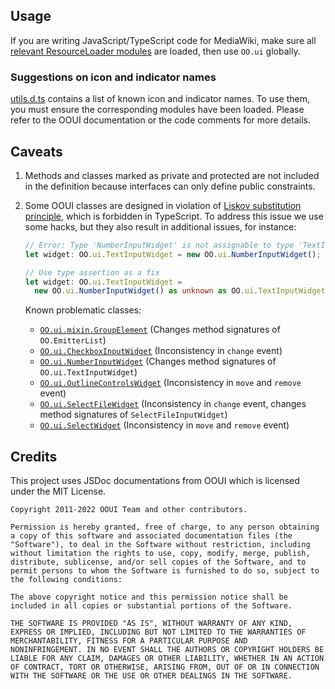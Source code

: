 ## Usage

If you are writing JavaScript/TypeScript code for MediaWiki, make sure all [relevant ResourceLoader modules](https://www.mediawiki.org/wiki/OOUI/Using_OOUI_in_MediaWiki#JavaScript) are loaded, then use `OO.ui` globally.

### Suggestions on icon and indicator names

[utils.d.ts](utils.d.ts) contains a list of known icon and indicator names. To use them, you must ensure the corresponding modules have been loaded.
Please refer to the OOUI documentation or the code comments for more details.

## Caveats

1. Methods and classes marked as private and protected are not included in the definition because interfaces can only define public constraints.
2. Some OOUI classes are designed in violation of [Liskov substitution principle](https://en.wikipedia.org/wiki/Liskov_substitution_principle), which is forbidden in TypeScript. To address this issue we use some hacks, but they also result in additional issues, for instance:

   ```ts
   // Error: Type 'NumberInputWidget' is not assignable to type 'TextInputWidget'...
   let widget: OO.ui.TextInputWidget = new OO.ui.NumberInputWidget();

   // Use type assertion as a fix
   let widget: OO.ui.TextInputWidget =
     new OO.ui.NumberInputWidget() as unknown as OO.ui.TextInputWidget;
   ```

   Known problematic classes:

   - [`OO.ui.mixin.GroupElement`](mixin/GroupElement.d.ts) (Changes method signatures of `OO.EmitterList`)
   - [`OO.ui.CheckboxInputWidget`](CheckboxInputWidget.d.ts) (Inconsistency in `change` event)
   - [`OO.ui.NumberInputWidget`](NumberInputWidget.d.ts) (Changes method signatures of `OO.ui.TextInputWidget`)
   - [`OO.ui.OutlineControlsWidget`](OutlineControlsWidget.d.ts) (Inconsistency in `move` and `remove` event)
   - [`OO.ui.SelectFileWidget`](SelectFileWidget.d.ts) (Inconsistency in `change` event, changes method signatures of `SelectFileInputWidget`)
   - [`OO.ui.SelectWidget`](SelectWidget.d.ts) (Inconsistency in `move` and `remove` event)

## Credits

This project uses JSDoc documentations from OOUI which is licensed under the MIT License.

```
Copyright 2011-2022 OOUI Team and other contributors.

Permission is hereby granted, free of charge, to any person obtaining
a copy of this software and associated documentation files (the
"Software"), to deal in the Software without restriction, including
without limitation the rights to use, copy, modify, merge, publish,
distribute, sublicense, and/or sell copies of the Software, and to
permit persons to whom the Software is furnished to do so, subject to
the following conditions:

The above copyright notice and this permission notice shall be
included in all copies or substantial portions of the Software.

THE SOFTWARE IS PROVIDED "AS IS", WITHOUT WARRANTY OF ANY KIND,
EXPRESS OR IMPLIED, INCLUDING BUT NOT LIMITED TO THE WARRANTIES OF
MERCHANTABILITY, FITNESS FOR A PARTICULAR PURPOSE AND
NONINFRINGEMENT. IN NO EVENT SHALL THE AUTHORS OR COPYRIGHT HOLDERS BE
LIABLE FOR ANY CLAIM, DAMAGES OR OTHER LIABILITY, WHETHER IN AN ACTION
OF CONTRACT, TORT OR OTHERWISE, ARISING FROM, OUT OF OR IN CONNECTION
WITH THE SOFTWARE OR THE USE OR OTHER DEALINGS IN THE SOFTWARE.
```
